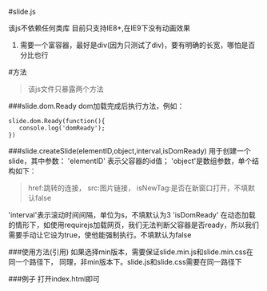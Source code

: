 #slide.js

该js不依赖任何类库
目前只支持IE8+,在IE9下没有动画效果
1. 需要一个富容器，最好是div(因为只测试了div)，要有明确的长宽，哪怕是百分比也行

#方法
>该js文件只暴露两个方法

###slide.dom.Ready
dom加载完成后执行方法，例如：
```
slide.dom.Ready(function(){
   console.log('domReady');
})
```

###slide.createSlide(elementID,object,interval,isDomReady)
用于创建一个slide，其中参数：
'elementID' 表示父容器的id值；
'object'是数组参数，单个结构如下：
>href:跳转的连接，
src:图片链接，
isNewTag:是否在新窗口打开，不填默认false

'interval'表示滚动时间间隔，单位为s，不填默认为3
'isDomReady' 在动态加载的情形下，如使用requirejs加载网页，我们无法判断父容器是否ready，所以我们需要手动让它设为true，使他能强制执行。不填默认为false

###使用方法(引用)
如果选择min版本，需要保证slide.min.js和slide.min.css在同一个路径下，
同理，非min版本下。slide.js和slide.css需要在同一路径下

###例子
打开index.html即可
